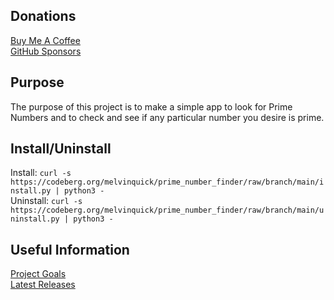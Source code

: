 ## Donations

[Buy Me A Coffee](https://www.buymeacoffee.com/KingKairos)  
[GitHub Sponsors](https://github.com/sponsors/melvinquick)

## Purpose

The purpose of this project is to make a simple app to look for Prime Numbers and to check and see if any particular number you desire is prime.

## Install/Uninstall

Install: `curl -s https://codeberg.org/melvinquick/prime_number_finder/raw/branch/main/install.py | python3 -`  
Uninstall: `curl -s https://codeberg.org/melvinquick/prime_number_finder/raw/branch/main/uninstall.py | python3 -`

## Useful Information

[Project Goals](https://codeberg.org/melvinquick/prime_number_finder/projects/14092)  
[Latest Releases](https://pypi.org/project/prime_number_finder/)

